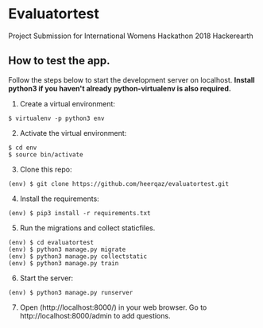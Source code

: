 # Evaluatortest
Project Submission for International Womens Hackathon 2018 Hackerearth
## How to test the app.

Follow the steps below to start the development server on localhost.
__Install python3 if you haven't already__
__python-virtualenv is also required.__
1. Create a virtual environment:
```
$ virtualenv -p python3 env
```

2. Activate the virtual environment:
```
$ cd env
$ source bin/activate
```

3. Clone this repo:
```
(env) $ git clone https://github.com/heerqaz/evaluatortest.git
```

4. Install the requirements:
```
(env) $ pip3 install -r requirements.txt
```

5. Run the migrations and collect staticfiles.
```
(env) $ cd evaluatortest
(env) $ python3 manage.py migrate
(env) $ python3 manage.py collectstatic
(env) $ python3 manage.py train
```

6. Start the server:
```
(env) $ python3 manage.py runserver
```

7. Open (http://localhost:8000/) in your web browser.
Go to http://localhost:8000/admin to add questions.
